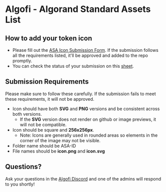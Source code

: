 # Algofi - Algorand Standard Assets List

## How to add your token icon

- Please fill out the [ASA Icon Submission Form](https://forms.gle/z8PunfyWrmSQRssr6). If the submission follows all the requirements listed, it'll be approved and added to the repo promptly.
- You can check the status of your submission on this [sheet](https://docs.google.com/spreadsheets/d/1QWF6ZdTuEZnO42yNmGRtR4uhxqHmtWWR8y0OO30byK8/edit?usp=sharing).

## Submission Requirements

Please make sure to follow these carefully. If the submission fails to meet these requirements, it will not be approved.

- Icon should have both **SVG** and **PNG** versions and be consistent across both versions.
  - If the **SVG** version does not render on github or image previews, it will not be compatible.
- Icon should be square and **256x256px**.
  - Note: Icons are generally used in rounded areas so elements in the corner of the image may not be visible.
- Folder name should be ASA-ID
- File names should be **icon.png** and **icon.svg**

## Questions?

Ask your questions in the [Algofi Discord](https://discord.gg/YG9Zqay9tR) and one of the admins will respond to you shortly!
